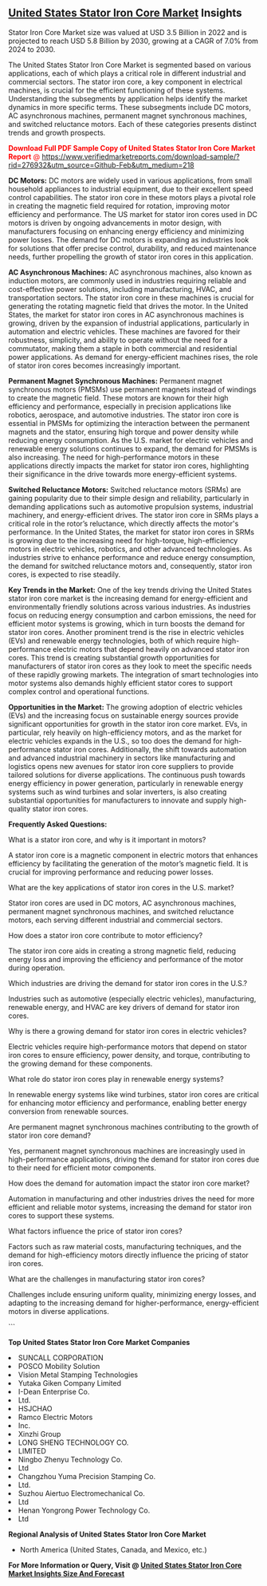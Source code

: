<h2><a href="https://www.verifiedmarketreports.com/download-sample/?rid=276932&amp;utm_source=Github-Feb&amp;utm_medium=218" target="_blank">United States Stator Iron Core Market</a> Insights</h2><p>Stator Iron Core Market size was valued at USD 3.5 Billion in 2022 and is projected to reach USD 5.8 Billion by 2030, growing at a CAGR of 7.0% from 2024 to 2030.</p><p> <p>The United States Stator Iron Core Market is segmented based on various applications, each of which plays a critical role in different industrial and commercial sectors. The stator iron core, a key component in electrical machines, is crucial for the efficient functioning of these systems. Understanding the subsegments by application helps identify the market dynamics in more specific terms. These subsegments include DC motors, AC asynchronous machines, permanent magnet synchronous machines, and switched reluctance motors. Each of these categories presents distinct trends and growth prospects. <p><span class=""><span style="color: #ff0000;"><strong>Download Full PDF Sample Copy of United States Stator Iron Core Market Report</strong> @ </span><a href="https://www.verifiedmarketreports.com/download-sample/?rid=276932&amp;utm_source=Github-Feb&amp;utm_medium=218" target="_blank">https://www.verifiedmarketreports.com/download-sample/?rid=276932&amp;utm_source=Github-Feb&amp;utm_medium=218</a></span></p></p> <p><strong>DC Motors:</strong> DC motors are widely used in various applications, from small household appliances to industrial equipment, due to their excellent speed control capabilities. The stator iron core in these motors plays a pivotal role in creating the magnetic field required for rotation, improving motor efficiency and performance. The US market for stator iron cores used in DC motors is driven by ongoing advancements in motor design, with manufacturers focusing on enhancing energy efficiency and minimizing power losses. The demand for DC motors is expanding as industries look for solutions that offer precise control, durability, and reduced maintenance needs, further propelling the growth of stator iron cores in this application. <p><strong>AC Asynchronous Machines:</strong> AC asynchronous machines, also known as induction motors, are commonly used in industries requiring reliable and cost-effective power solutions, including manufacturing, HVAC, and transportation sectors. The stator iron core in these machines is crucial for generating the rotating magnetic field that drives the motor. In the United States, the market for stator iron cores in AC asynchronous machines is growing, driven by the expansion of industrial applications, particularly in automation and electric vehicles. These machines are favored for their robustness, simplicity, and ability to operate without the need for a commutator, making them a staple in both commercial and residential power applications. As demand for energy-efficient machines rises, the role of stator iron cores becomes increasingly important. <p><strong>Permanent Magnet Synchronous Machines:</strong> Permanent magnet synchronous motors (PMSMs) use permanent magnets instead of windings to create the magnetic field. These motors are known for their high efficiency and performance, especially in precision applications like robotics, aerospace, and automotive industries. The stator iron core is essential in PMSMs for optimizing the interaction between the permanent magnets and the stator, ensuring high torque and power density while reducing energy consumption. As the U.S. market for electric vehicles and renewable energy solutions continues to expand, the demand for PMSMs is also increasing. The need for high-performance motors in these applications directly impacts the market for stator iron cores, highlighting their significance in the drive towards more energy-efficient systems. <p><strong>Switched Reluctance Motors:</strong> Switched reluctance motors (SRMs) are gaining popularity due to their simple design and reliability, particularly in demanding applications such as automotive propulsion systems, industrial machinery, and energy-efficient drives. The stator iron core in SRMs plays a critical role in the rotor’s reluctance, which directly affects the motor's performance. In the United States, the market for stator iron cores in SRMs is growing due to the increasing need for high-torque, high-efficiency motors in electric vehicles, robotics, and other advanced technologies. As industries strive to enhance performance and reduce energy consumption, the demand for switched reluctance motors and, consequently, stator iron cores, is expected to rise steadily. <p><strong>Key Trends in the Market:</strong> One of the key trends driving the United States stator iron core market is the increasing demand for energy-efficient and environmentally friendly solutions across various industries. As industries focus on reducing energy consumption and carbon emissions, the need for efficient motor systems is growing, which in turn boosts the demand for stator iron cores. Another prominent trend is the rise in electric vehicles (EVs) and renewable energy technologies, both of which require high-performance electric motors that depend heavily on advanced stator iron cores. This trend is creating substantial growth opportunities for manufacturers of stator iron cores as they look to meet the specific needs of these rapidly growing markets. The integration of smart technologies into motor systems also demands highly efficient stator cores to support complex control and operational functions. <p><strong>Opportunities in the Market:</strong> The growing adoption of electric vehicles (EVs) and the increasing focus on sustainable energy sources provide significant opportunities for growth in the stator iron core market. EVs, in particular, rely heavily on high-efficiency motors, and as the market for electric vehicles expands in the U.S., so too does the demand for high-performance stator iron cores. Additionally, the shift towards automation and advanced industrial machinery in sectors like manufacturing and logistics opens new avenues for stator iron core suppliers to provide tailored solutions for diverse applications. The continuous push towards energy efficiency in power generation, particularly in renewable energy systems such as wind turbines and solar inverters, is also creating substantial opportunities for manufacturers to innovate and supply high-quality stator iron cores. <p><strong>Frequently Asked Questions:</strong></p> <p>What is a stator iron core, and why is it important in motors?</p> <p>A stator iron core is a magnetic component in electric motors that enhances efficiency by facilitating the generation of the motor’s magnetic field. It is crucial for improving performance and reducing power losses.</p> <p>What are the key applications of stator iron cores in the U.S. market?</p> <p>Stator iron cores are used in DC motors, AC asynchronous machines, permanent magnet synchronous machines, and switched reluctance motors, each serving different industrial and commercial sectors.</p> <p>How does a stator iron core contribute to motor efficiency?</p> <p>The stator iron core aids in creating a strong magnetic field, reducing energy loss and improving the efficiency and performance of the motor during operation.</p> <p>Which industries are driving the demand for stator iron cores in the U.S.?</p> <p>Industries such as automotive (especially electric vehicles), manufacturing, renewable energy, and HVAC are key drivers of demand for stator iron cores.</p> <p>Why is there a growing demand for stator iron cores in electric vehicles?</p> <p>Electric vehicles require high-performance motors that depend on stator iron cores to ensure efficiency, power density, and torque, contributing to the growing demand for these components.</p> <p>What role do stator iron cores play in renewable energy systems?</p> <p>In renewable energy systems like wind turbines, stator iron cores are critical for enhancing motor efficiency and performance, enabling better energy conversion from renewable sources.</p> <p>Are permanent magnet synchronous machines contributing to the growth of stator iron core demand?</p> <p>Yes, permanent magnet synchronous machines are increasingly used in high-performance applications, driving the demand for stator iron cores due to their need for efficient motor components.</p> <p>How does the demand for automation impact the stator iron core market?</p> <p>Automation in manufacturing and other industries drives the need for more efficient and reliable motor systems, increasing the demand for stator iron cores to support these systems.</p> <p>What factors influence the price of stator iron cores?</p> <p>Factors such as raw material costs, manufacturing techniques, and the demand for high-efficiency motors directly influence the pricing of stator iron cores.</p> <p>What are the challenges in manufacturing stator iron cores?</p> <p>Challenges include ensuring uniform quality, minimizing energy losses, and adapting to the increasing demand for higher-performance, energy-efficient motors in diverse applications.</p> ```</p><p><strong>Top United States Stator Iron Core Market Companies</strong></p><div data-test-id=""><p><li>SUNCALL CORPORATION</li><li> POSCO Mobility Solution</li><li> Vision Metal Stamping Technologies</li><li> Yutaka Giken Company Limited</li><li> I-Dean Enterprise Co.</li><li> Ltd.</li><li> HSJCHAO</li><li> Ramco Electric Motors</li><li> Inc.</li><li> Xinzhi Group</li><li> LONG SHENG TECHNOLOGY CO.</li><li> LIMITED</li><li> Ningbo Zhenyu Technology Co.</li><li> Ltd</li><li> Changzhou Yuma Precision Stamping Co.</li><li> Ltd.</li><li> Suzhou Aiertuo Electromechanical Co.</li><li> Ltd</li><li> Henan Yongrong Power Technology Co.</li><li> Ltd</li></p><div><strong>Regional Analysis of&nbsp;United States Stator Iron Core Market</strong></div><ul><li dir="ltr"><p dir="ltr">North America&nbsp;(United States, Canada, and Mexico, etc.)</p></li></ul><p><strong>For More Information or Query, Visit @&nbsp;</strong><strong><a href="https://www.verifiedmarketreports.com/product/stator-iron-core-market/?utm_source=Github-Feb&amp;utm_medium=218" target="_blank">United States Stator Iron Core Market Insights Size And Forecast</a></strong></p></div>
